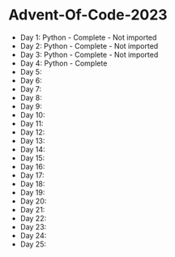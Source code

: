 # Advent-Of-Code-2023
- Day 1: Python - Complete - Not imported
- Day 2: Python - Complete - Not imported
- Day 3: Python - Complete - Not imported
- Day 4: Python - Complete
- Day 5:
- Day 6:
- Day 7:
- Day 8:
- Day 9:
- Day 10:
- Day 11:
- Day 12:
- Day 13:
- Day 14:
- Day 15:
- Day 16:
- Day 17:
- Day 18:
- Day 19:
- Day 20:
- Day 21:
- Day 22:
- Day 23:
- Day 24:
- Day 25:
